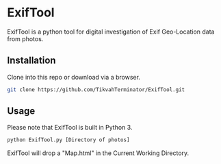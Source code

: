 # ExifTool

ExifTool is a python tool for digital investigation of Exif Geo-Location data from photos.

## Installation

Clone into this repo or download via a browser.

```bash
git clone https://github.com/TikvahTerminator/ExifTool.git
```

## Usage

Please note that ExifTool is built in Python 3. 

```bash
python ExifTool.py [Directory of photos]
```

ExifTool will drop a "Map.html" in the Current Working Directory.

